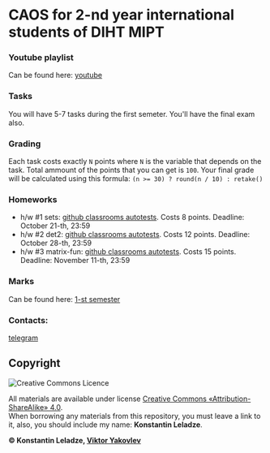 # CAOS for 2-nd year international students of DIHT MIPT


### Youtube playlist
Can be found here: [youtube](https://www.youtube.com/playlist?list=PL85_gNEP3vgRtexq5fuq0BSrc3sV_6o_1)

### Tasks
You will have 5-7 tasks during the first semeter. You'll have the final exam also.

### Grading
Each task costs exactly `N` points where `N` is the variable that depends on the task. Total ammount of the points that you can get is `100`. Your final grade will be calculated using this formula: `(n >= 30) ? round(n / 10) : retake()`

### Homeworks
+ h/w #1 sets: [github classrooms autotests](https://classroom.github.com/a/4mZ6mppX). Costs 8 points. Deadline: October 21-th, 23:59
+ h/w #2 det2: [github classrooms autotests](https://classroom.github.com/a/C3yZC7Hm). Costs 12 points. Deadline: October 28-th, 23:59
+ h/w #3 matrix-fun: [github classrooms autotests](https://classroom.github.com/a/-_1qo_tu). Costs 15 points. Deadline: November 11-th, 23:59

### Marks
Can be found here: [1-st semester](https://docs.google.com/spreadsheets/d/1Tgdwisz_XMZKl8V1fN_sbbZNGZV1ZJdvDhrT02vjiWs)

### Contacts:
[telegram](https://t.me/konstantinleladze)


## Copyright

![Creative Commons Licence](https://i.creativecommons.org/l/by-sa/4.0/88x31.png)

All materials are available under license [Creative Commons «Attribution-ShareAlike» 4.0](http://creativecommons.org/licenses/by-sa/4.0/).\
When borrowing any materials from this repository, you must leave a link to it, also, you should include my name: **Konstantin Leladze**.

__© Konstantin Leladze, [Viktor Yakovlev](https://github.com/victor-yacovlev/mipt-diht-caos)__
